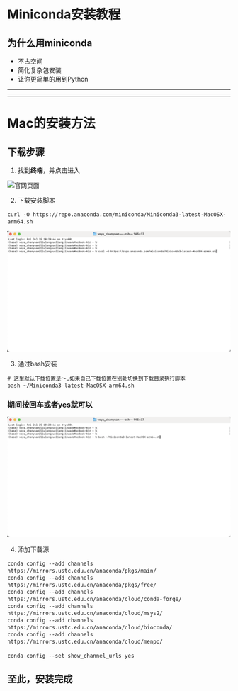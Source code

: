 # Miniconda安装教程  
  
## 为什么用miniconda  
- 不占空间  
- ​​简化复杂包安装
- 让你更简单的用到Python  
  
---  
---  
  
# Mac的安装方法  
## 下载步骤  
1. 找到**终端**，并点击进入  

![官网页面](assets/miniconda1.png)     
  

2. 下载安装脚本  
```  
curl -O https://repo.anaconda.com/miniconda/Miniconda3-latest-MacOSX-arm64.sh
```
![官网页面](assets/miniconda2.png)  


3. 通过bash安装
```  
# 这里默认下载位置是～,如果自己下载位置在别处切换到下载目录执行脚本
bash ~/Miniconda3-latest-MacOSX-arm64.sh
```  
### 期间按回车或者yes就可以
![官网页面](assets/miniconda3.png)  


4. 添加下载源
```  
conda config --add channels https://mirrors.ustc.edu.cn/anaconda/pkgs/main/
conda config --add channels https://mirrors.ustc.edu.cn/anaconda/pkgs/free/
conda config --add channels https://mirrors.ustc.edu.cn/anaconda/cloud/conda-forge/
conda config --add channels https://mirrors.ustc.edu.cn/anaconda/cloud/msys2/
conda config --add channels https://mirrors.ustc.edu.cn/anaconda/cloud/bioconda/
conda config --add channels https://mirrors.ustc.edu.cn/anaconda/cloud/menpo/
 
conda config --set show_channel_urls yes
```  
## 至此，安装完成